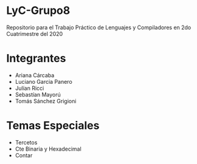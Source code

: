 # LyC-Grupo8
Repositorio para el Trabajo Práctico de Lenguajes y Compiladores en 2do Cuatrimestre del 2020

# Integrantes

* Ariana Cárcaba
* Luciano Garcia Panero
* Julían Ricci 
* Sebastían Mayorú
* Tomás Sánchez Grigioni

# Temas Especiales

* Tercetos
* Cte Binaria y Hexadecimal
* Contar
